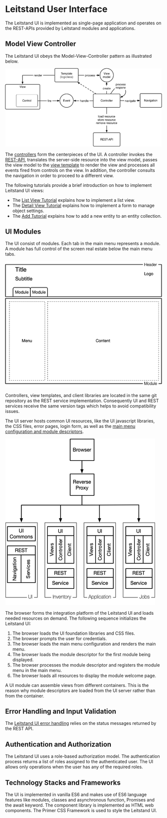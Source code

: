 # Leitstand User Interface

The Leitstand UI is implemented as single-page application and operates on the REST-APIs provided by Leitstand modules and applications.

## Model View Controller
The Leitstand UI obeys the Model-View-Controller pattern as illustrated below.

![Model View Controller](assets/ui-mvc.png "Model View Controller principle") 

The [controllers](controllers.md) form the centerpieces of the UI. 
A controller invokes the [REST-API](resources.md), translates the server-side resource into the view model, 
passes the view model to the [view template](templates.md) to render the view and 
processes all events fired from controls on the view.
In addition, the controller consults the navigation in order to proceed to a different view.

The following tutorials provide a brief introduction on how to implement Leitstand UI views:

- The [List View Tutorial](listview_tutorial.md) explains how to implement a list view.
- The [Detail View Tutorial](details_tutorial.md) explains how to implement a form to manage object settings.
- The [Add Tutorial](add_tutorial.md) explains how to add a new entity to an entity collection.

## UI Modules
The UI consist of modules. 
Each tab in the main menu represents a module.
A module has full control of the screen real estate below the main menu tabs. 

![Main Layout](assets/ui-mainlayout.png "UI Main Layout") 

Controllers, view templates, and client libraries are located in the same git repository as the REST service implementation.
Consequently UI and REST services receive the same version tags which helps to avoid compatibility issues.

The UI server hosts common UI resources, like the UI javascript libraries, the CSS files, error pages, login form, as well as the [main menu configuration and module descriptors](modules.md). 

![UI Modules](assets/ui-modules.png "UI Modules") 

The browser forms the integration platform of the Leitstand UI and loads needed resources on demand.
The following sequence initializes the Leitstand UI:
1. The browser loads the UI foundation libraries and CSS files.
2. The browser prompts the user for credentials.
3. The browser loads the main menu configuration and renders the main menu.
4. The browser loads the module descriptor for the first module being displayed.
5. The browser processes the module descriptor and registers the module menu in the main menu.
6. The browser loads all resources to display the module welcome page.

A UI module can assemble views from different containers.
This is the reason why module descriptors are loaded from the UI server rather than from the container.

## Error Handling and Input Validation
The [Leitstand UI error handling](errors.md) relies on the status messages returned by the REST API.

## Authentication and Authorization
The Leitstand UI uses a role-based authorization model.
The authentication process returns a list of roles assigned to the authenticated user.
The UI allows only operations when the user has any of the required roles.

## Technology Stacks and Frameworks
The UI is implemented in vanilla ES6 and makes use of ES6 language features like modules, classes and asynchronous function, Promises and the await keyword. The component library is implemented as HTML web components.
The Primer CSS Framework is used to style the Leitstand UI.